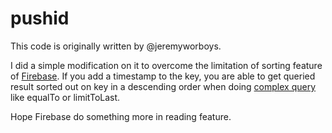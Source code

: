# pushid

This code is originally written by @jeremyworboys.

I did a simple modification on it to overcome the limitation of sorting feature of [Firebase](https://www.firebase.com).
If you add a timestamp to the key, you are able to get queried result sorted out on key in a descending order when doing [complex query](https://www.firebase.com/docs/web/guide/retrieving-data.html#section-complex-queries) like equalTo or limitToLast.

Hope Firebase do something more in reading feature.
